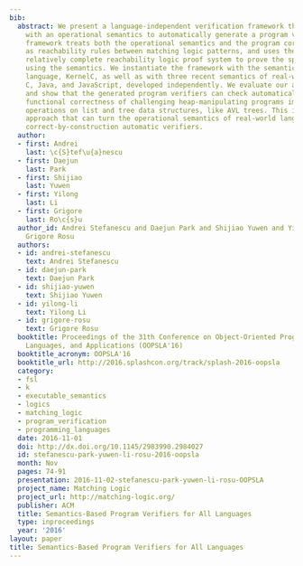 ```yaml
---
bib:
  abstract: We present a language-independent verification framework that can be instantiated
    with an operational semantics to automatically generate a program verifier. The
    framework treats both the operational semantics and the program correctness specifications
    as reachability rules between matching logic patterns, and uses the sound and
    relatively complete reachability logic proof system to prove the specifications
    using the semantics. We instantiate the framework with the semantics of one academic
    language, KernelC, as well as with three recent semantics of real-world languages,
    C, Java, and JavaScript, developed independently. We evaluate our approach empirically
    and show that the generated program verifiers can check automatically the full
    functional correctness of challenging heap-manipulating programs implementing
    operations on list and tree data structures, like AVL trees. This is the first
    approach that can turn the operational semantics of real-world languages into
    correct-by-construction automatic verifiers.
  author:
  - first: Andrei
    last: \c{S}tef\u{a}nescu
  - first: Daejun
    last: Park
  - first: Shijiao
    last: Yuwen
  - first: Yilong
    last: Li
  - first: Grigore
    last: Ro\c{s}u
  author_id: Andrei Stefanescu and Daejun Park and Shijiao Yuwen and Yilong Li and
    Grigore Rosu
  authors:
  - id: andrei-stefanescu
    text: Andrei Stefanescu
  - id: daejun-park
    text: Daejun Park
  - id: shijiao-yuwen
    text: Shijiao Yuwen
  - id: yilong-li
    text: Yilong Li
  - id: grigore-rosu
    text: Grigore Rosu
  booktitle: Proceedings of the 31th Conference on Object-Oriented Programming, Systems,
    Languages, and Applications (OOPSLA'16)
  booktitle_acronym: OOPSLA'16
  booktitle_url: http://2016.splashcon.org/track/splash-2016-oopsla
  category:
  - fsl
  - k
  - executable_semantics
  - logics
  - matching_logic
  - program_verification
  - programming_languages
  date: 2016-11-01
  doi: http://dx.doi.org/10.1145/2983990.2984027
  id: stefanescu-park-yuwen-li-rosu-2016-oopsla
  month: Nov
  pages: 74-91
  presentation: 2016-11-02-stefanescu-park-yuwen-li-rosu-OOPSLA
  project_name: Matching Logic
  project_url: http://matching-logic.org/
  publisher: ACM
  title: Semantics-Based Program Verifiers for All Languages
  type: inproceedings
  year: '2016'
layout: paper
title: Semantics-Based Program Verifiers for All Languages
---
```

